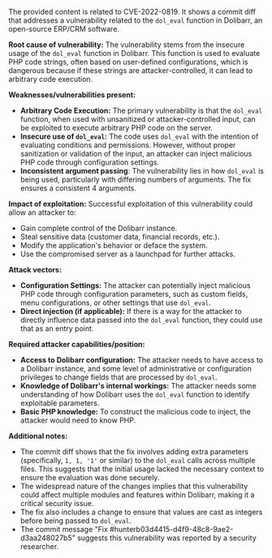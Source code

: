 The provided content is related to CVE-2022-0819. It shows a commit diff that addresses a vulnerability related to the `dol_eval` function in Dolibarr, an open-source ERP/CRM software.

**Root cause of vulnerability:**
The vulnerability stems from the insecure usage of the `dol_eval` function in Dolibarr. This function is used to evaluate PHP code strings, often based on user-defined configurations, which is dangerous because if these strings are attacker-controlled, it can lead to arbitrary code execution.

**Weaknesses/vulnerabilities present:**
- **Arbitrary Code Execution:** The primary vulnerability is that the `dol_eval` function, when used with unsanitized or attacker-controlled input, can be exploited to execute arbitrary PHP code on the server.
- **Insecure use of `dol_eval`:** The code uses `dol_eval` with the intention of evaluating conditions and permissions. However, without proper sanitization or validation of the input, an attacker can inject malicious PHP code through configuration settings.
- **Inconsistent argument passing**: The vulnerability lies in how `dol_eval` is being used, particularly with differing numbers of arguments. The fix ensures a consistent 4 arguments.

**Impact of exploitation:**
Successful exploitation of this vulnerability could allow an attacker to:
- Gain complete control of the Dolibarr instance.
- Steal sensitive data (customer data, financial records, etc.).
- Modify the application's behavior or deface the system.
- Use the compromised server as a launchpad for further attacks.

**Attack vectors:**
- **Configuration Settings:** The attacker can potentially inject malicious PHP code through configuration parameters, such as custom fields, menu configurations, or other settings that use `dol_eval`.
- **Direct injection (if applicable):** If there is a way for the attacker to directly influence data passed into the `dol_eval` function, they could use that as an entry point.

**Required attacker capabilities/position:**
- **Access to Dolibarr configuration:** The attacker needs to have access to a Dolibarr instance, and some level of administrative or configuration privileges to change fields that are processed by `dol_eval`.
- **Knowledge of Dolibarr's internal workings:** The attacker needs some understanding of how Dolibarr uses the `dol_eval` function to identify exploitable parameters.
- **Basic PHP knowledge:** To construct the malicious code to inject, the attacker would need to know PHP.

**Additional notes:**
- The commit diff shows that the fix involves adding extra parameters (specifically, `1, 1, '1'` or similar) to the `dol_eval` calls across multiple files. This suggests that the initial usage lacked the necessary context to ensure the evaluation was done securely.
- The widespread nature of the changes implies that this vulnerability could affect multiple modules and features within Dolibarr, making it a critical security issue.
- The fix also includes a change to ensure that values are cast as integers before being passed to `dol_eval`.
- The commit message "Fix #hunterb03d4415-d4f9-48c8-9ae2-d3aa248027b5" suggests this vulnerability was reported by a security researcher.